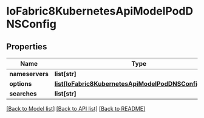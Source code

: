 # IoFabric8KubernetesApiModelPodDNSConfig

## Properties
Name | Type | Description | Notes
------------ | ------------- | ------------- | -------------
**nameservers** | **list[str]** |  | [optional] 
**options** | [**list[IoFabric8KubernetesApiModelPodDNSConfigOption]**](IoFabric8KubernetesApiModelPodDNSConfigOption.md) |  | [optional] 
**searches** | **list[str]** |  | [optional] 

[[Back to Model list]](../README.md#documentation-for-models) [[Back to API list]](../README.md#documentation-for-api-endpoints) [[Back to README]](../README.md)

